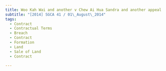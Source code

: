 ```yaml
---
title: Woo Kah Wai and another v Chew Ai Hua Sandra and another appeal 
subtitle: "[2014] SGCA 41 / 01\_August\_2014"
tags:
  - Contract
  - Contractual Terms
  - Breach
  - Contract
  - Formation
  - Land
  - Sale of Land
  - Contract

---
```


